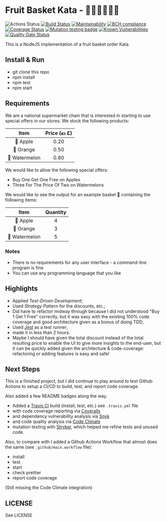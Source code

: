 # Fruit Basket Kata - 🍎🍊🍉🛒💷🥋

![Actions Status](https://wdp9fww0r9.execute-api.us-west-2.amazonaws.com/production/badge/doppelganger9/fruit-basket) [![Build Status](https://travis-ci.org/doppelganger9/fruit-basket.svg?branch=master)](https://travis-ci.org/doppelganger9/fruit-basket) [![Maintainability](https://api.codeclimate.com/v1/badges/afb1121a42a57c4e172b/maintainability)](https://codeclimate.com/github/doppelganger9/fruit-basket/maintainability) [![BCH compliance](https://bettercodehub.com/edge/badge/doppelganger9/fruit-basket?branch=master)](https://bettercodehub.com/) [![Coverage Status](https://coveralls.io/repos/github/doppelganger9/fruit-basket/badge.svg?branch=master)](https://coveralls.io/github/doppelganger9/fruit-basket?branch=master) [![Mutation testing badge](https://badge.stryker-mutator.io/github.com/doppelganger9/fruit-basket/master)](https://stryker-mutator.github.io) [![Known Vulnerabilities](https://snyk.io/test/github/doppelganger9/fruit-basket/badge.svg?targetFile=package.json)](https://snyk.io/test/github/doppelganger9/fruit-basket?targetFile=package.json) [![Quality Gate Status](https://sonarcloud.io/api/project_badges/measure?project=doppelganger9_fruit-basket&metric=alert_status)](https://sonarcloud.io/dashboard?id=doppelganger9_fruit-basket)

This is a NodeJS implementation of a fruit basket order Kata.

## Install & Run

- git clone this repo
- npm install
- npm test
- npm start

## Requirements

We are a national supermarket chain that is interested in starting to use special offers in our stores.
We stock the following products:

| Item          | Price (💷 £) |
|:-------------:|:------------:|
| 🍎 Apple      |     0.20     |
| 🍊 Orange     |     0.50     |
| 🍉 Watermelon |     0.80     |

We would like to allow the following special offers:

- Buy One Get One Free on Apples
- Three For The Price Of Two on Watermelons

We would like to see the output for an example basket 🛒 containing the following items:

|    Item       | Quantity |
|:-------------:|:--------:|
| 🍎 Apple      |    4     |
| 🍊 Orange     |    3     |
| 🍉 Watermelon |    5     |

### Notes

- There is no requirements for any user interface - a command-line program is fine
- You can use any programming language that you like

## Highlights

- Applied *Test-Driven Development*;
- Used *Strategy Pattern* for the discounts, etc.;
- Did have to refactor midway through because I did not understood "Buy 1 Get 1 Free" correctly, but it was easy with the existing 100% code coverage and good architecture given as a bonus of doing TDD;
- Used [Jest](https://jestjs.io/) as a test runner;
- made it in less than 2 hours.
- Maybe I should have given the total discount instead of the total resulting price to enable the UI to give more insights to the end-user, but it can be quickly added given the architecture & code-coverage: refactoring or adding features is easy and safe!

## Next Steps

This is a finished project, but I did continue to play around to test Github Actions to setup a CI/CD to build, test, and report code coverage.

Also added a few README badges along the way.

- Added a [Travis CI](https://travis-ci.org) build (install, test, etc.) see `.travis.yml` file
- with code coverage reporting via [Coveralls](https://coveralls.io)
- and dependency vulnerability analysis via [Snyk](https://snyk.io)
- and code quality analysis via [Code Climate](https://codeclimate.com)
- mutation testing with [Stryker](https://stryker-mutator.io), which helped me refine tests and unused code.

Also, to compare with I added a Github Actions Workflow that almost does the same (see `.github/main.workflow` file):

- install
- test
- start
- check prettier
- report code coverage

(Still missing the Code Climate integration)

## LICENSE

See LICENSE
